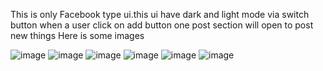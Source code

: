 This is only Facebook type ui.this ui have dark and light mode via switch button
when a user click on add button one post section will open to post new things
Here is some images

![image](https://github.com/aniketroy11/Facebook-UI/assets/118362716/120dc193-037e-4ce8-a332-cc47f6a3c5f7)
![image](https://github.com/aniketroy11/Facebook-UI/assets/118362716/adb574e2-e00d-46cb-b8a3-bc84d73914c8)
![image](https://github.com/aniketroy11/Facebook-UI/assets/118362716/179659cb-7384-4cae-ba68-0c70ac8192c0)
![image](https://github.com/aniketroy11/Facebook-UI/assets/118362716/c64b89c6-09a8-4592-bec6-b994b7571344)
![image](https://github.com/aniketroy11/Facebook-UI/assets/118362716/c504c481-fcc4-4c7a-ac5a-7b70ae8b9b49)
![image](https://github.com/aniketroy11/Facebook-UI/assets/118362716/2380af9b-6763-4c17-9c0e-678eabefa39f)




